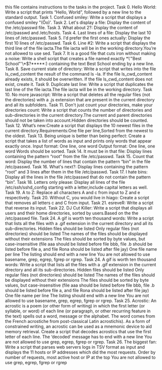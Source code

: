 this file contains instructions to the tasks in the project.
Task 0. Hello World: Write a script that prints “Hello, World”, followed by a new line to the standard output.
Task 1. Confused smiley: Write a script that displays a confused smiley "(Ôo)'.
Task 2. Let's display a file: Display the content of the /etc/passwd file.
Task 3. What about 2?: Display the content of /etc/passwd and /etc/hosts.
Task 4. Last lines of a file: Display the last 10 lines of /etc/passwd.
Task 5. I'd prefer the first ones actually: Display the first 10 lines of /etc/passwd.
Task 6. Line #2: Write a script that displays the third line of the file iacta.The file iacta will be in the working directory.You’re not allowed to use sed.
Task 7. It is a good file that cuts iron without making a noise: Write a shell script that creates a file named exactly \*\\'"Best School"\'\\*$\?\*\*\*\*\*:) containing the text Best School ending by a new line.
Task 8. Save current state of directory: Write a script that writes into the file ls_cwd_content the result of the command ls -la. If the file ls_cwd_content already exists, it should be overwritten. If the file ls_cwd_content does not exist, create it.
Task 9. Duplicate last line: Write a script that duplicates the last line of the file iacta.The file iacta will be in the working directory.
Task 10. No more javascript: Write a script that deletes all the regular files (not the directories) with a .js extension that are present in the current directory and all its subfolders.
Task 11. Don't just count your directories, make your directories count: Write a script that counts the number of directories and sub-directories in the current directory.The current and parent directories should not be taken into account.Hidden directories should be counted.
Task 12. What’s new:Create a script that displays the 10 newest files in the current directory.Requirements:One file per line,Sorted from the newest to the oldest.
Task 13. Being unique is better than being perfect: Create a script that takes a list of words as input and prints only words that appear exactly once.
  Input format: One line, one word
  Output format: One line, one word
  Words should be sorted.
Task 14. It must be in that file: Display lines containing the pattern “root” from the file /etc/passwd.
Task 15. Count that word: Display the number of lines that contain the pattern “bin” in the file /etc/passwd.
Task 16. What's next?: Display lines containing the pattern “root” and 3 lines after them in the file /etc/passwd.
Task 17. I hate bins: Display all the lines in the file /etc/passwd that do not contain the pattern “bin”.
Task 18. Letters only please: Display all lines of the file /etc/ssh/sshd_config starting with a letter,include capital letters as well.
Task 19. A to Z: Replace all characters A and c from input to Z and e respectively.
Task 20. Without C, you would live in hiago: Create a script that removes all letters c and C from input.
Task 21. esreveR: Write a script that reverse its input.
Task 22. DJ Cut Killer: Write a script that displays all users and their home directories, sorted by users.Based on the the /etc/passwd file.
Task 24. A gif is worth ten thousand words: Write a script that lists all the files with a .gif extension in the current directory and all its sub-directories.
	Hidden files should be listed
	Only regular files (not directories) should be listed
	The names of the files should be displayed without their extensions
	The files should be sorted by byte values, but case-insensitive (file aaa should be listed before file bbb, file .b should be listed before file a, and file Rona should be listed after file jay)
	One file name per line
	The listing should end with a new line
	You are not allowed to use basename, grep, egrep, fgrep or rgrep.
Task 24. A gif is worth ten thousand words: Write a script that lists all the files with a .gif extension in the current directory and all its sub-directories.
	Hidden files should be listed
	Only regular files (not directories) should be listed
	The names of the files should be displayed without their extensions
	The files should be sorted by byte values, but case-insensitive (file aaa should be listed before file bbb, file .b should be listed before file a, and file Rona should be listed after file jay)
	One file name per line
	The listing should end with a new line
	You are not allowed to use basename, grep, egrep, fgrep or rgrep.
Task 25. Acrostic: An acrostic is a poem (or other form of writing) in which the first letter (or syllable, or word) of each line (or paragraph, or other recurring feature in the text) spells out a word, message or the alphabet. The word comes from the French acrostiche from post-classical Latin acrostichis). As a form of constrained writing, an acrostic can be used as a mnemonic device to aid memory retrieval.
	Create a script that decodes acrostics that use the first letter of each line.
	The ‘decoded’ message has to end with a new line
	You are not allowed to use grep, egrep, fgrep or rgrep.
Task 26. The biggest fan: Write a script that parses web servers logs in TSV format as input and displays the 11 hosts or IP addresses which did the most requests.
	Order by number of requests, most active host or IP at the top
	You are not allowed to use grep, egrep, fgrep or rgrep 
